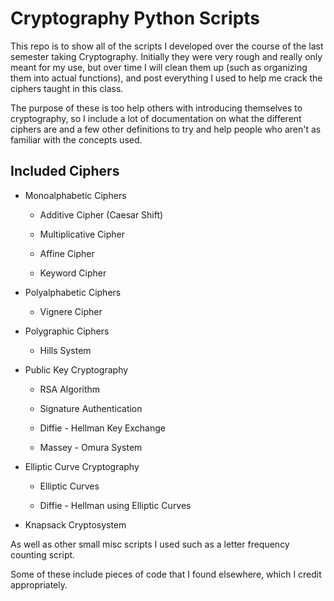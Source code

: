 Cryptography Python Scripts
================================================

This repo is to show all of the scripts I developed over the course of the last semester taking Cryptography.
Initially they were very rough and really only meant for my use, but over time I will clean them up (such as organizing them into actual functions), and post everything I used to help me crack the ciphers taught in this class.

The purpose of these is too help others with introducing themselves to cryptography, so I include a lot of documentation on what the different ciphers are and a few other definitions to try and help people who aren't as familiar with the concepts used.

Included Ciphers
-------------------------------------------------

- Monoalphabetic Ciphers

	- Additive Cipher (Caesar Shift)
	
	- Multiplicative Cipher
	
	- Affine Cipher
	
	- Keyword Cipher

	
- Polyalphabetic Ciphers

	- Vignere Cipher
	
	
- Polygraphic Ciphers

	- Hills System

	
- Public Key Cryptography

	- RSA Algorithm
	
	- Signature Authentication
	
	- Diffie - Hellman Key Exchange
	
	- Massey - Omura System

	
- Elliptic Curve Cryptography

	- Elliptic Curves
	
	- Diffie - Hellman using Elliptic Curves

	
- Knapsack Cryptosystem

As well as other small misc scripts I used such as a letter frequency counting script.

Some of these include pieces of code that I found elsewhere, which I credit appropriately.